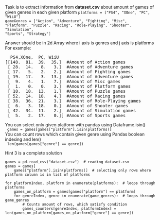 
Task is to extract information from **dataset.csv** about amount of games of given genres in each given platform
<code>platforms = ["PS4", "XOne", "PC", "WiiU"] </code> <br>
<code>gameGenres = ["Action", "Adventure", "Fighting", "Misc", "Platform", "Puzzle", "Racing", "Role-Playing", "Shooter",
                  "Simulation", "Sports", "Strategy"]</code>

Answer should be in 2d Array where i axis is genres and j axis is platforms <br>
For example:
<pre>
  PS4,XOne,  PC, WiiU
[[148.  81.  39.  35.]  #Amount of Action games 
 [ 28.  14.   8.   3.]  #Amount of Adventure games
 [ 17.   5.   2.   2.]  #Amount of Fighting games
 [ 19.  17.   3.  13.]  #Amount of Adventure games
 [  9.   4.   1.   7.]  #Amount of Misc games
 [  1.   0.   0.   3.]  #Amount of Platform games
 [ 18.  18.  13.   1.]  #Amount of Puzzle games
 [ 52.  14.  18.   4.]  #Amount of Racing games
 [ 38.  36.  21.   3.]  #Amount of Role-Playing games
 [  6.   3.  18.   0.]  #Amount of Shooter games
 [ 42.  34.  11.   2.]  #Amount of Simulation games
 [  5.   2.  17.   0.]] #Amount of Sports games</pre>
<div class="hint">
    You can select only given platform with pandas using Dataframe.isin() <br>
    <code> games = games[games["platform"].isin(platforms)] </code>
</div>

<div class="hint">
    You can count rows which contain given genre using Pandas boolean indexing and len() <br>
    <code> len(games[games["genre"] == genre])</code>
</div>

Hint 3 is a complete solution

<div class="hint">
    
    games = pd.read_csv("dataset.csv")  # reading dataset.csv
    games = games[
        games["platform"].isin(platforms)]  # selecting only rows where platform column is in list of platforms

    for platformIndex, platform in enumerate(platforms):  # loops through platforms
        games_on_platform = games[games["platform"] == platform]
        for genreIndex, genre in enumerate(game_genres):  # loops through game_genres
            # Counts amount of rows, which satisfy condition
            games_counters[genreIndex, platformIndex] = len(games_on_platform[games_on_platform["genre"] == genre])

</div>


